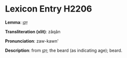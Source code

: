 # Lexicon Entry H2206

**Lemma**: זָקָן

**Transliteration (xlit)**: zâqân

**Pronunciation**: zaw-kawn'

**Description**:
from זָקֵן; the beard (as indicating age); beard.
